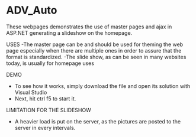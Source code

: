 ADV_Auto
========

These webpages demonstrates the use of master pages and ajax in ASP.NET generating a slideshow on the homepage.

USES
-The master page can be and should be used for theming the web page especially when there are multiple ones in order to assure that the format is standardized.
-The slide show, as can be seen in many websites today, is usually for homepage uses


DEMO
- To see how it works, simply download the file and open its solution with Visual Studio
- Next, hit ctrl f5 to start it.


LIMITATION FOR THE SLIDESHOW
- A heavier load is put on the server, as the pictures are posted to the server in every intervals.
